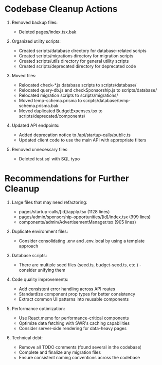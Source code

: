 # Codebase Cleanup Actions

1. Removed backup files:

   - Deleted pages/index.tsx.bak

2. Organized utility scripts:

   - Created scripts/database directory for database-related scripts
   - Created scripts/migrations directory for migration scripts
   - Created scripts/utils directory for general utility scripts
   - Created scripts/deprecated directory for deprecated code

3. Moved files:

   - Relocated check-\*.js database scripts to scripts/database/
   - Relocated query-db.js and checkSponsorship.js to scripts/database/
   - Relocated migration scripts to scripts/migrations/
   - Moved temp-schema.prisma to scripts/database/temp-schema.prisma.bak
   - Moved duplicated BudgetExpenses.tsx to scripts/deprecated/components/

4. Updated API endpoints:

   - Added deprecation notice to /api/startup-calls/public.ts
   - Updated client code to use the main API with appropriate filters

5. Removed unnecessary files:
   - Deleted test.sql with SQL typo

# Recommendations for Further Cleanup

1. Large files that may need refactoring:

   - pages/startup-calls/[id]/apply.tsx (1128 lines)
   - pages/admin/sponsorship-opportunities/[id]/index.tsx (999 lines)
   - components/admin/AdvertisementManager.tsx (905 lines)

2. Duplicate environment files:

   - Consider consolidating .env and .env.local by using a template approach

3. Database scripts:

   - There are multiple seed files (seed.ts, budget-seed.ts, etc.) - consider unifying them

4. Code quality improvements:

   - Add consistent error handling across API routes
   - Standardize component prop types for better consistency
   - Extract common UI patterns into reusable components

5. Performance optimization:

   - Use React.memo for performance-critical components
   - Optimize data fetching with SWR's caching capabilities
   - Consider server-side rendering for data-heavy pages

6. Technical debt:
   - Remove all TODO comments (found several in the codebase)
   - Complete and finalize any migration files
   - Ensure consistent naming conventions across the codebase

